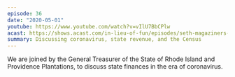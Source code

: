 ```yaml
---
episode: 36
date: "2020-05-01"
youtube: https://www.youtube.com/watch?v=vIlU7BbCPlw
acast: https://shows.acast.com/in-lieu-of-fun/episodes/seth-magaziners-debut-on-the-show-may-1-2020
summary: Discussing coronavirus, state revenue, and the Census
---
```

We are joined by the General Treasurer of the State of Rhode Island and Providence Plantations, to discuss state finances in the era of coronavirus.
